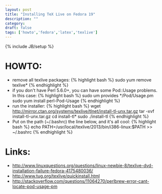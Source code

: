 ```yaml
---
layout: post
title: "Installing TeX Live on Fedora 19"
description: ""
category: 
draft: false
tags: ['howto','fedora','latex','texlive']
---
```

{% include JB/setup %}

# HOWTO:

* remove all texlive packages:
{% highlight bash %}
sudo yum remove texlive*
{% endhighlight %}
* if you don't have Perl 5.6.0+, you can have some Pod::Usage problems. In this case: 
{% highlight bash %}
sudo um provides */Pod/Usage.pm
sudo yum install perl-Pod-Usage
{% endhighlight %}
* run the installer:
{% highlight bash %}
wget http://mirror.ctan.org/systems/texlive/tlnet/install-tl-unx.tar.gz 
tar -xvf  install-tl-unx.tar.gz
cd install-tl*
sudo ./install-tl
{% endhighlight %}
* Put on the path (~/.bashrc) the line below, and it's all cool:
{% highlight bash %}
echo PATH=/usr/local/texlive/2013/bin/i386-linux:\$PATH >> ~/.bashrc
{% endhighlight %}


# Links:

* http://www.linuxquestions.org/questions/linux-newbie-8/texlive-dvd-installation-failure-fedora-4175480036/
* http://www.tug.org/texlive/quickinstall.html
* http://stackoverflow.com/questions/11064270/perlbrew-error-cant-locate-pod-usage-pm
